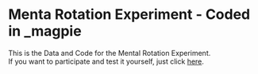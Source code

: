 # Menta Rotation Experiment - Coded in _magpie

This is the Data and Code for the Mental Rotation Experiment.
<br/>If you want to participate and test it yourself, just click [here](mental-rotation-972355.netlify.app).

